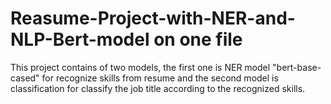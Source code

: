 # Reasume-Project-with-NER-and-NLP-Bert-model on one file
This project contains of two models, the first one is NER model "bert-base-cased" for recognize skills from resume and the second model is classification for classify the job title according to the recognized skills.
